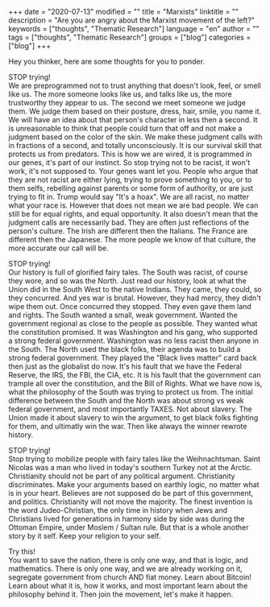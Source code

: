 +++
date = "2020-07-13"
modified = ""
title = "Marxists"
linktitle = ""
description = "Are you are angry about the Marxist movement of the left?"
keywords = ["thoughts", "Thematic Research"]
language = "en"
author = ""
tags = ["thoughts", "Thematic Research"]
groups = ["blog"]
categories = ["blog"]
+++



Hey you thinker, here are some thoughts for you to ponder.

STOP trying!  
We are preprogrammed not to trust anything that doesn't look, feel, or smell like us. The more someone looks like us, and talks like us, the more trustworthy they appear to us.
The second we meet someone we judge them. We judge them based on their posture, dress, hair, smile, you name it. We will have an idea about that person's character in less then a second. It is unreasonable to think that people could turn that off and not make a judgment based on the color of the skin. We make these judgment calls with in fractions of a second, and totally unconsciously. It is our survival skill that protects us from predators.
This is how we are wired, it is programmed in our genes, it's part of our instinct. So stop trying not to be racist, it won't work, it's not supposed to. Your genes want let you. People who argue that they are not racist are either lying, trying to prove something to you, or to them selfs, rebelling against parents or some form of authority, or are just trying to fit in. Trump would say "It's a hoax". We are all racist, no matter what your race is. However that does not mean we are bad people. We can still be for equal rights, and equal opportunity. It also doesn't mean that the judgment calls are necessarily bad. They are often just reflections of the person's culture. The Irish are different then the Italians. The France are different then the Japanese. The more people we know of that culture, the more accurate our call will be.

STOP trying!  
Our history is full of glorified fairy tales.
The South was racist, of course they wore, and so was the North. Just read our history, look at what the Union did in the South West to the native Indians. They came, they could, so they concurred. And yes war is brutal. However, they had mercy, they didn't wipe them out. Once concurred they stopped. They even gave them land and rights.
The South wanted a small, weak government. Wanted the government regional as close to the people as possible. They wanted what the constitution promised.
It was Washington and his gang, who supported a strong federal government. Washington was no less racist then anyone in the South. The North used the black folks, their agenda was to build a strong federal government. They played the "Black lives matter" card back then just as the globalist do now. It's his fault that we have the Federal Reserve, the IRS, the FBI, the CIA, etc. It is his fault that the government can trample all over the constitution, and the Bill of Rights. What we have now is, what the philosophy of the South was trying to protect us from. The initial difference between the South and the North was about strong vs weak federal government, and most importantly TAXES. Not about slavery. The Union made it about slavery to win the argument, to get black folks fighting for them, and ultimatly win the war. Then like always the winner rewrote history.

STOP trying!  
Stop trying to mobilize people with fairy tales like the Weihnachtsman. Saint Nicolas was a man who lived in today's southern Turkey not at the Arctic. Christianity should not be part of any political argument. Christianity discriminates. Make your arguments based on earthly logic, no matter what is in your heart. Believes are not supposed do be part of this government, and politics. Christianity will not move the majority. The finest invention is the word Judeo-Christian, the only time in history when Jews and Christians lived for generations in harmony side by side was during the Ottoman Empire, under Moslem / Sultan rule. But that is a whole another story by it self. Keep your religion to your self.

Try this!  
You want to save the nation, there is only one way, and that is logic, and mathematics. There is only one way, and we are already working on it, segregate government from church AND fiat money.
Learn about Bitcoin! Learn about what it is, how it works, and most important learn about the philosophy behind it. Then join the movement, let's make it happen.
